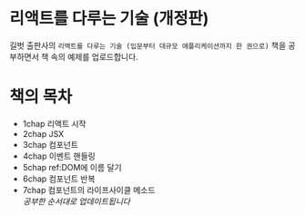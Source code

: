 # 리액트를 다루는 기술 (개정판)

길벗 출판사의 `리액트를 다루는 기술 (입문부터 대규모 애플리케이션까지 한 권으로)` 책을 공부하면서 책 속의 예제를 업로드합니다.

# 책의 목차

- 1chap 리액트 시작
- 2chap JSX
- 3chap 컴포넌트
- 4chap 이벤트 핸들링
- 5chap ref:DOM에 이름 달기
- 6chap 컴포넌트 반복
- 7chap 컴포넌트의 라이프사이클 메소드  
  _공부한 순서대로 업데이트됩니다_
